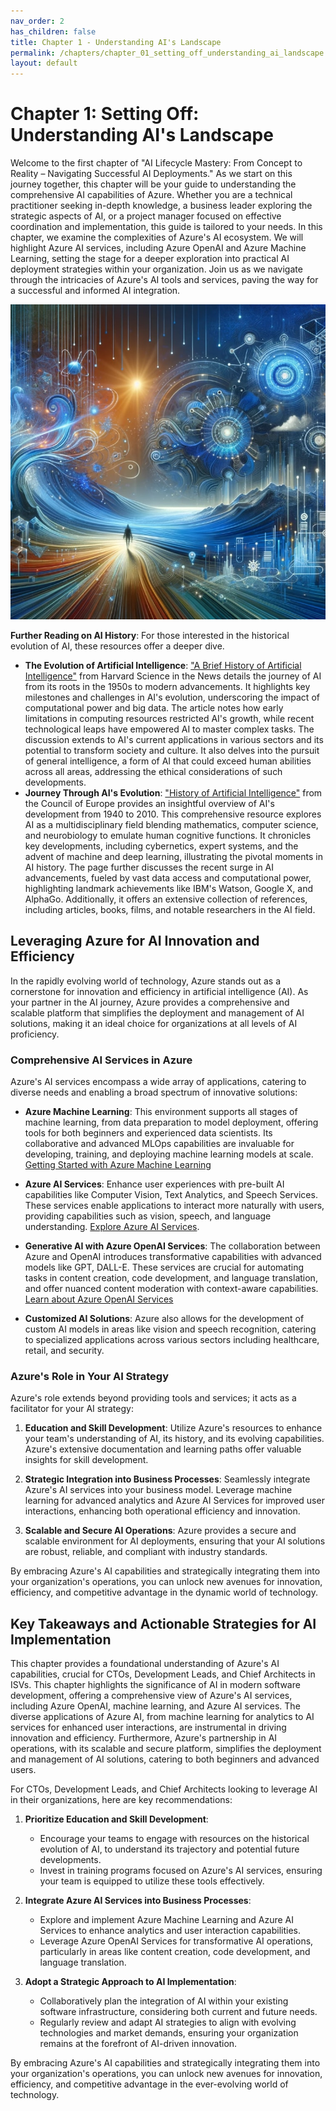 ```yaml
---
nav_order: 2
has_children: false
title: Chapter 1 - Understanding AI's Landscape
permalink: /chapters/chapter_01_setting_off_understanding_ai_landscape
layout: default
---
```


# Chapter 1: Setting Off: Understanding AI's Landscape

Welcome to the first chapter of "AI Lifecycle Mastery: From Concept to Reality – Navigating Successful AI Deployments." As we start on this journey together, this chapter will be your guide to understanding the comprehensive AI capabilities of Azure. Whether you are a technical practitioner seeking in-depth knowledge, a business leader exploring the strategic aspects of AI, or a project manager focused on effective coordination and implementation, this guide is tailored to your needs. In this chapter, we examine the complexities of Azure's AI ecosystem. We will highlight Azure AI services, including Azure OpenAI and Azure Machine Learning, setting the stage for a deeper exploration into practical AI deployment strategies within your organization. Join us as we navigate through the intricacies of Azure's AI tools and services, paving the way for a successful and informed AI integration.

![Setting Off: Understanding AIs Landscape](./../media/chapter1.jpg)

**Further Reading on AI History**: For those interested in the historical evolution of AI, these resources offer a deeper dive.

- **The Evolution of Artificial Intelligence**: ["A Brief History of Artificial Intelligence"](https://sitn.hms.harvard.edu/flash/2017/history-artificial-intelligence/) from Harvard Science in the News details the journey of AI from its roots in the 1950s to modern advancements. It highlights key milestones and challenges in AI's evolution, underscoring the impact of computational power and big data. The article notes how early limitations in computing resources restricted AI's growth, while recent technological leaps have empowered AI to master complex tasks. The discussion extends to AI's current applications in various sectors and its potential to transform society and culture. It also delves into the pursuit of general intelligence, a form of AI that could exceed human abilities across all areas, addressing the ethical considerations of such developments.
- **Journey Through AI's Evolution**: ["History of Artificial Intelligence"](https://www.coe.int/en/web/artificial-intelligence/history-of-ai) from the Council of Europe provides an insightful overview of AI's development from 1940 to 2010. This comprehensive resource explores AI as a multidisciplinary field blending mathematics, computer science, and neurobiology to emulate human cognitive functions. It chronicles key developments, including cybernetics, expert systems, and the advent of machine and deep learning, illustrating the pivotal moments in AI history. The page further discusses the recent surge in AI advancements, fueled by vast data access and computational power, highlighting landmark achievements like IBM's Watson, Google X, and AlphaGo. Additionally, it offers an extensive collection of references, including articles, books, films, and notable researchers in the AI field.

## Leveraging Azure for AI Innovation and Efficiency

In the rapidly evolving world of technology, Azure stands out as a cornerstone for innovation and efficiency in artificial intelligence (AI). As your partner in the AI journey, Azure provides a comprehensive and scalable platform that simplifies the deployment and management of AI solutions, making it an ideal choice for organizations at all levels of AI proficiency.

### Comprehensive AI Services in Azure

Azure's AI services encompass a wide array of applications, catering to diverse needs and enabling a broad spectrum of innovative solutions:

- **Azure Machine Learning**: This environment supports all stages of machine learning, from data preparation to model deployment, offering tools for both beginners and experienced data scientists. Its collaborative and advanced MLOps capabilities are invaluable for developing, training, and deploying machine learning models at scale. [Getting Started with Azure Machine Learning](https://docs.microsoft.com/en-us/azure/machine-learning/)

- **Azure AI Services**: Enhance user experiences with pre-built AI capabilities like Computer Vision, Text Analytics, and Speech Services. These services enable applications to interact more naturally with users, providing capabilities such as vision, speech, and language understanding. [Explore Azure AI Services](https://learn.microsoft.com/en-us/azure/ai-services/).

- **Generative AI with Azure OpenAI Services**: The collaboration between Azure and OpenAI introduces transformative capabilities with advanced models like GPT, DALL-E. These services are crucial for automating tasks in content creation, code development, and language translation, and offer nuanced content moderation with context-aware capabilities. [Learn about Azure OpenAI Services](https://learn.microsoft.com/en-us/azure/ai-services/openai/)

- **Customized AI Solutions**: Azure also allows for the development of custom AI models in areas like vision and speech recognition, catering to specialized applications across various sectors including healthcare, retail, and security.

### Azure's Role in Your AI Strategy

Azure's role extends beyond providing tools and services; it acts as a facilitator for your AI strategy:

1. **Education and Skill Development**: Utilize Azure's resources to enhance your team's understanding of AI, its history, and its evolving capabilities. Azure's extensive documentation and learning paths offer valuable insights for skill development.

2. **Strategic Integration into Business Processes**: Seamlessly integrate Azure's AI services into your business model. Leverage machine learning for advanced analytics and Azure AI Services for improved user interactions, enhancing both operational efficiency and innovation.

3. **Scalable and Secure AI Operations**: Azure provides a secure and scalable environment for AI deployments, ensuring that your AI solutions are robust, reliable, and compliant with industry standards.

By embracing Azure's AI capabilities and strategically integrating them into your organization's operations, you can unlock new avenues for innovation, efficiency, and competitive advantage in the dynamic world of technology.

## Key Takeaways and Actionable Strategies for AI Implementation

This chapter provides a foundational understanding of Azure's AI capabilities, crucial for CTOs, Development Leads, and Chief Architects in ISVs. This chapter highlights the significance of AI in modern software development, offering a comprehensive view of Azure's AI services, including Azure OpenAI, machine learning, and Azure AI services. The diverse applications of Azure AI, from machine learning for analytics to AI services for enhanced user interactions, are instrumental in driving innovation and efficiency. Furthermore, Azure's partnership in AI operations, with its scalable and secure platform, simplifies the deployment and management of AI solutions, catering to both beginners and advanced users.

For CTOs, Development Leads, and Chief Architects looking to leverage AI in their organizations, here are key recommendations:

1. **Prioritize Education and Skill Development**:
   - Encourage your teams to engage with resources on the historical evolution of AI, to understand its trajectory and potential future developments.
   - Invest in training programs focused on Azure's AI services, ensuring your team is equipped to utilize these tools effectively.

2. **Integrate Azure AI Services into Business Processes**:
   - Explore and implement Azure Machine Learning and Azure AI Services to enhance analytics and user interaction capabilities.
   - Leverage Azure OpenAI Services for transformative AI operations, particularly in areas like content creation, code development, and language translation.

3. **Adopt a Strategic Approach to AI Implementation**:
   - Collaboratively plan the integration of AI within your existing software infrastructure, considering both current and future needs.
   - Regularly review and adapt AI strategies to align with evolving technologies and market demands, ensuring your organization remains at the forefront of AI-driven innovation.

By embracing Azure's AI capabilities and strategically integrating them into your organization's operations, you can unlock new avenues for innovation, efficiency, and competitive advantage in the ever-evolving world of technology.
